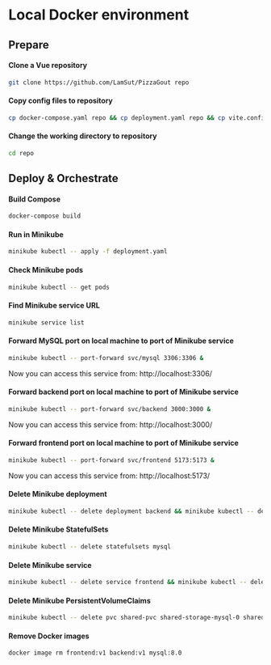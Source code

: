# Local Docker environment

## Prepare
#### Clone a Vue repository
```bash
git clone https://github.com/LamSut/PizzaGout repo
```
#### Copy config files to repository
```bash
cp docker-compose.yaml repo && cp deployment.yaml repo && cp vite.config.js repo/frontend
```
#### Change the working directory to repository
```bash
cd repo
```

## Deploy & Orchestrate
#### Build Compose
```bash
docker-compose build
```
#### Run in Minikube
```bash
minikube kubectl -- apply -f deployment.yaml
```
#### Check Minikube pods
```bash
minikube kubectl -- get pods
```
#### Find Minikube service URL
```bash
minikube service list
```
#### Forward MySQL port on local machine to port of Minikube service
```bash
minikube kubectl -- port-forward svc/mysql 3306:3306 &
```
Now you can access this service from: http://localhost:3306/
#### Forward backend port on local machine to port of Minikube service
```bash
minikube kubectl -- port-forward svc/backend 3000:3000 &
```
Now you can access this service from: http://localhost:3000/
#### Forward frontend port on local machine to port of Minikube service
```bash
minikube kubectl -- port-forward svc/frontend 5173:5173 &
```
Now you can access this service from: http://localhost:5173/
#### Delete Minikube deployment
```bash
minikube kubectl -- delete deployment backend && minikube kubectl -- delete deployment frontend
```
#### Delete Minikube StatefulSets
```bash
minikube kubectl -- delete statefulsets mysql
```
#### Delete Minikube service
```bash
minikube kubectl -- delete service frontend && minikube kubectl -- delete service backend && minikube kubectl -- delete service mysql
```
#### Delete Minikube PersistentVolumeClaims
```bash
minikube kubectl -- delete pvc shared-pvc shared-storage-mysql-0 shared-storage-mysql-1
```
#### Remove Docker images
```bash
docker image rm frontend:v1 backend:v1 mysql:8.0
```
